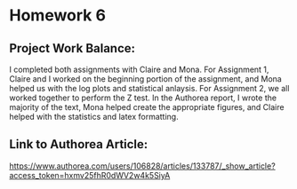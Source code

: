 # Homework 6

## Project Work Balance:

I completed both assignments with Claire and Mona. For Assignment 1, Claire and I worked on the beginning portion of the assignment, and Mona helped us with the log plots and statistical anlaysis. For Assignment 2, we all worked together to perform the Z test. In the Authorea report, I wrote the majority of the text, Mona helped create the appropriate figures, and Claire helped with the statistics and latex formatting.

## Link to Authorea Article:
<https://www.authorea.com/users/106828/articles/133787/_show_article?access_token=hxmv25fhR0dWV2w4k5SiyA>



